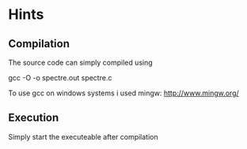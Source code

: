 # Hints

## Compilation

The source code can simply compiled using

gcc -O -o spectre.out spectre.c 

To use gcc on windows systems i used mingw: http://www.mingw.org/

## Execution

Simply start the executeable after compilation 
